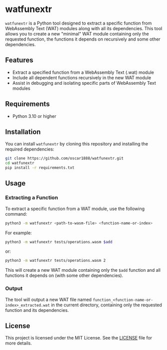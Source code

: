 # watfunextr

`watfunextr` is a Python tool designed to extract a specific function from WebAssembly Text (WAT) modules along with all
its dependencies. This tool allows you to create a new "minimal" WAT module containing only the requested function,
the functions it depends on recursively and some other dependencies.

## Features

- Extract a specified function from a WebAssembly Text (.wat) module
- Include all dependent functions recursively in the new WAT module
- Assist in debugging and isolating specific parts of WebAssembly Text modules

## Requirements
- Python 3.10 or higher

## Installation
You can install `watfunextr` by cloning this repository and installing the required dependencies:
```bash
git clone https://github.com/oscar1888/watfunextr.git
cd watfunextr
pip install -r requirements.txt
```

## Usage
### Extracting a Function

To extract a specific function from a WAT module, use the following command:
```bash
python3 -m watfunextr <path-to-wasm-file> <function-name-or-index>
```

For example:
```bash
python3 -m watfunextr tests/operations.wasm $add
```
or:
```bash
python3 -m watfunextr tests/operations.wasm 2
```

This will create a new WAT module containing only the `$add` function and all functions it depends on (with some other
dependencies).

### Output

The tool will output a new WAT file named `function_<function-name-or-index>_extracted.wat` in the current directory,
containing only the requested function and its dependencies.

## License

This project is licensed under the MIT License. See the [LICENSE](LICENSE) file for more details.
